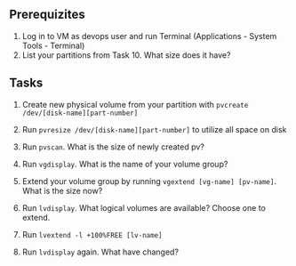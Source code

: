 ## Prerequizites
1. Log in to VM as devops user and run Terminal (Applications - System Tools - Terminal)
2. List your partitions from Task 10. What size does it have?

## Tasks

1. Create new physical volume from your partition with `pvcreate /dev/[disk-name][part-number]`

2. Run `pvresize /dev/[disk-name][part-number]` to utilize all space on disk

3. Run `pvscan`. What is the size of newly created pv?

4. Run `vgdisplay`. What is the name of your volume group?

5. Extend your volume group by running `vgextend [vg-name] [pv-name]`. What is the size now?

6. Run `lvdisplay`. What logical volumes are available? Choose one to extend.

7. Run `lvextend -l +100%FREE [lv-name]`

8. Run `lvdisplay` again. What have changed?
